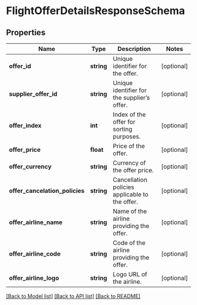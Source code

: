 # FlightOfferDetailsResponseSchema

## Properties
Name | Type | Description | Notes
------------ | ------------- | ------------- | -------------
**offer_id** | **string** | Unique identifier for the offer. | [optional] 
**supplier_offer_id** | **string** | Unique identifier for the supplier’s offer. | [optional] 
**offer_index** | **int** | Index of the offer for sorting purposes. | [optional] 
**offer_price** | **float** | Price of the offer. | [optional] 
**offer_currency** | **string** | Currency of the offer price. | [optional] 
**offer_cancelation_policies** | **string** | Cancellation policies applicable to the offer. | [optional] 
**offer_airline_name** | **string** | Name of the airline providing the offer. | [optional] 
**offer_airline_code** | **string** | Code of the airline providing the offer. | [optional] 
**offer_airline_logo** | **string** | Logo URL of the airline. | [optional] 

[[Back to Model list]](../../README.md#documentation-for-models) [[Back to API list]](../../README.md#documentation-for-api-endpoints) [[Back to README]](../../README.md)

